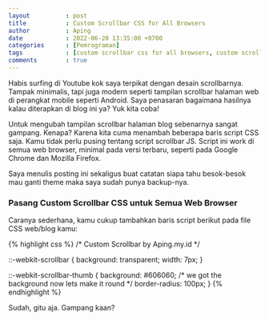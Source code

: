 ```yaml
---
layout          : post
title           : Custom Scrollbar CSS for All Browsers
author          : Aping
date            : 2022-06-20 13:35:00 +0700
categories      : [Pemrograman]
tags            : [custom scrollbar css for all browsers, custom scroll bar, custom scrollbar tailwind, custom scrollbar css codepen, custom scrollbar react, custom scrollbar codepen, custom scrollbar css for div, custom scrollbar firefox, custom scrollbar in Jekyll]
comments        : true
---
```

Habis surfing di Youtube kok saya terpikat dengan desain scrollbarnya. Tampak minimalis, tapi juga modern seperti tampilan scrollbar halaman web di perangkat mobile seperti Android. Saya penasaran bagaimana hasilnya kalau diterapkan di blog ini ya? Yuk kita coba!

Untuk mengubah tampilan scrollbar halaman blog sebenarnya sangat gampang. Kenapa? Karena kita cuma menambah beberapa baris script CSS saja. Kamu tidak perlu pusing tentang script scrollbar JS. Script ini work di semua web browser, minimal pada versi terbaru, seperti pada Google Chrome dan Mozilla Firefox.

Saya menulis posting ini sekaligus buat catatan siapa tahu besok-besok mau ganti theme maka saya sudah punya backup-nya.

### Pasang Custom Scrollbar CSS untuk Semua Web Browser

Caranya sederhana, kamu cukup tambahkan baris script berikut pada file CSS web/blog kamu:

{% highlight css %}
/* Custom Scrollbar by Aping.my.id */

::-webkit-scrollbar {
  background: transparent;
  width: 7px;
}

::-webkit-scrollbar-thumb {
  background: #606060;
  /* we got the background now lets make it round */
  border-radius: 100px;
}
{% endhighlight %}

Sudah, gitu aja. Gampang kaan?
